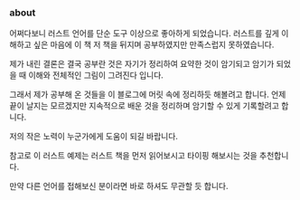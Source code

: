 <!--# Introduction -->

### about 

어쩌다보니 러스트 언어를 단순 도구 이상으로 좋아하게 되었습니다. 
러스트를 깊게 이해하고 싶은 마음에 이 책 저 책을 뒤지며 공부하였지만 만족스럽지 못하였습니다.

제가 내린 결론은 결국 공부란 것은 자기가 정리하여 요약한 것이 암기되고 암기가 되었을 때 이해와 
전체적인 그림이 그려진다 입니다. 


그래서 제가 공부해 온 것들을 이 블로그에 머릿 속에 정리하듯 해볼려고 합니다.
언제 끝이 날지는 모르겠지만 지속적으로 배운 것을 정리하며 암기할 수 있게 기록할려고 합니다.

저의 작은 노력이 누군가에게 도움이 되길 바랍니다. 

참고로 이 러스트 예제는 러스트 책을 먼저 읽어보시고 타이핑 해보시는 것을 추천합니다.

만약 다른 언어를 접해보신 분이라면 바로 하셔도 무관할 듯 합니다. 



